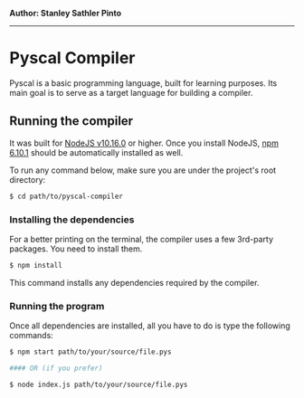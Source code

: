**Author: Stanley Sathler Pinto**

----

# Pyscal Compiler

Pyscal is a basic programming language, built for learning purposes. Its main goal is to serve as a target language for building a compiler.

## Running the compiler

It was built for [NodeJS v10.16.0](https://nodejs.org/en/download/) or higher. Once you install NodeJS, [npm 6.10.1](https://www.npmjs.com/) should be automatically installed as well.

To run any command below, make sure you are under the project's root directory:

```sh
$ cd path/to/pyscal-compiler
```

### Installing the dependencies

For a better printing on the terminal, the compiler uses a few 3rd-party packages. You need to install them.

```sh
$ npm install
```

This command installs any dependencies required by the compiler.

### Running the program

Once all dependencies are installed, all you have to do is type the following commands:

```sh
$ npm start path/to/your/source/file.pys

#### OR (if you prefer)

$ node index.js path/to/your/source/file.pys
```
